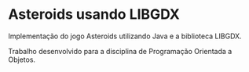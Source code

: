 # Asteroids usando LIBGDX 

Implementação do jogo Asteroids utilizando Java e a biblioteca LIBGDX. 

Trabalho desenvolvido para a disciplina de Programação Orientada a Objetos.

